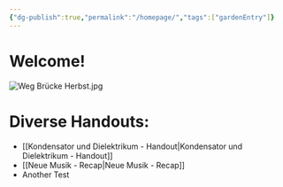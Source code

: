 ```yaml
---
{"dg-publish":true,"permalink":"/homepage/","tags":["gardenEntry"]}
---
```


# Welcome!
![Weg Brücke Herbst.jpg](/img/user/Weg%20Br%C3%BCcke%20Herbst.jpg)
# Diverse Handouts:
- [[Kondensator und Dielektrikum - Handout\|Kondensator und Dielektrikum - Handout]]
- [[Neue Musik - Recap\|Neue Musik - Recap]]
- Another Test